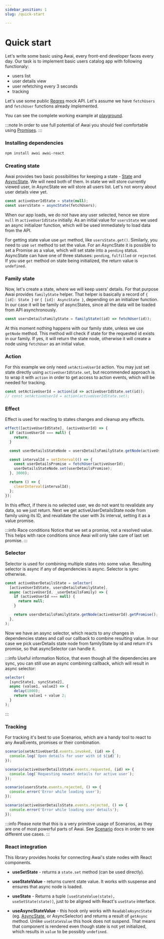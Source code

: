 ```yaml
---
sidebar_position: 1
slug: /quick-start

---
```


# Quick start

Let's write some basic using Awai, every front-end developer faces every day.
Our task is to implement basic users catalog app with following functionaly:
- users list
- user details view
- user refetching every 3 seconds
- tracking

Let's use some public [Reqres](https://reqres.in) mock API. Let's assume we have `fetchUsers` and `fetchUser` functions already implemented.

You can see the complete working example at [playground](https://codesandbox.io/p/sandbox/awai--users-list-82pdm7).

:::note
In order to use full potential of Awai you should feel comfortable using [Promises](https://developer.mozilla.org/en-US/docs/Web/JavaScript/Reference/Global_Objects/Promise).
:::

### Installing dependencies

```bash
npm install awai awai-react
```

### Creating state

Awai provides two basic possibilities for keeping a state - [State](/state) and [AsyncState](/async-state). We will need both of them. In state we will store currently viewed user, in AsyncState we will store all users list. Let's not worry about user details view yet.

```ts
const activeUserIdState = state(null);
const usersState = asyncState(fetchUsers);
```

When our app loads, we do not have any user selected, hence we store `null` in `activeUserIdState` initially.
As an initial value for `usersState` we used an async initializer function, which will be used immediately to load data from the API.

For getting state value use `get` method, like `usersState.get()`. Similarly, you need to use `set` method to set the value. For an AsyncState it is possible to set a Promise as a value, which will set state into a `pending` status. AsyncState can have one of three statuses: `pending`, `fulfilled` or `rejected`.
If you use `get` method on state being initialized, the return value is `undefined`.

### Family state

Now, let's create a state, where we will keep users' details. For that purpose Awai provides `familyState` helper. That helper is basically a record of `{ [id]: State }` or `{ [id]: AsyncState }`, depending on an initializer function. In our case it will be family of asyncStates, since all the data will be loaded from API asynchronously.

```ts
const usersDetailsFamilyState = familyState((id) => fetchUser(id));
```

At this moment nothing happens with our family state, unless we use `getNode` method. This method will check if state for the requested id exists in our family. If yes, it will return the state node, otherwise it will create a node using `fetchUser` as an initial value.

### Action

For this example we only need `setActiveUserId` action. You may just set state directly using `activeUserIdState.set`, but recommended approach is to wrap it with `action` in order to get access to action events, which will be needed for tracking.

```ts
const setActiveUserId = action(id => activeUserIdState.set(id));
// const setActiveUserId = action(activeUserIdState.set);
```

### Effect

Effect is used for reacting to states changes and cleanup any effects.

```ts
effect([activeUserIdState], (activeUserId) => {
  if (activeUserId === null) {
    return;
  }

  const userDetailsStateNode = usersDetailsFamilyState.getNode(activeUserId);

  const intervalId = setInterval(() => {
    const userDetailsPromise = fetchUser(activeUserId);
    userDetailsStateNode.set(userDetailsPromise);
  }, 3000);

  return () => {
    clearInterval(intervalId);
  };
});
```

In this effect, if there is no selected user, we do not want to revalidate any data, so we just return.
Next we get activeUserDetailsState node from family using its ID, and revalidate the user with 3s interval, setting it as a value promise.

:::info Race conditions
Notice that we set a promise, not a resolved value. This helps with race conditions since Awai will only take care of last set promise.
:::

### Selector

Selector is used for combining multiple states into some value. Resulting selector is async if any of dependencies is async. Selector is sync otherwise.

```ts
const activeUserDetailsState = selector(
  [activeUserIdState, usersDetailsFamilyState],
  async (activeUserId, _userDetailsFamily) => {
    if (activeUserId === null) {
      return null;
    }

    return usersDetailsFamilyState.getNode(activeUserId).getPromise();
  },
);
```

Now we have an async selector, which reacts to any changes in dependencies states and call our callback to combine resulting value. In our case we pick userDetails state node from familyState by id and return it's promise, so that asyncSelector can handle it.

:::info Useful information
Notice, that even though all the dependencies are sync, you can still use an async combining callback, which will result in async selector:

```ts
selector(
  [syncState1, syncState2],
  async (value1, value2) => {
    delay(1000);
    return value1 + value 2;
  }
);
```
:::

### Tracking

For tracking it's best to use Scenarios, which are a handy tool to react to any AwaiEvents, promises or their combination.

```ts
scenario(setActiveUserId.events.invoked, (id) => {
  console.log(`Open details for user with id ${id}`);
});

scenario(activeUserDetailsState.events.requested, (id) => {
  console.log(`Requesting newest details for active user`);
});

scenario(usersState.events.rejected, () => {
  console.error('Error while loading user');
});

scenario(activeUserDetailsState.events.rejected, () => {
  console.error('Error while loading user details');
});
```

:::info
Please note that this is a very primitive usage of Scenarios, as they are one of most powerful parts of Awai. See [Scenario](/scenario) docs in order to see different use cases.
:::

### React integration

This library provides hooks for connecting Awai's state nodes with React components.

- **useSetState** - returns a `state.set` method (can be used directly).

- **useStateValue** - returns curent state value. It works with suspense and ensures that async node is loaded.

- **useState** - Returns a tuple `[useStateValue(state), useSetState(state)]`, just to be aligned with React's `useState` interface.

- **useAsyncStateValue** - this hook only works with `ReadableAsyncState` (eg. [AsyncState](/async-state), or AsyncSelector) and returns a result of `getAsync` method. Unlike `useStateValue` this hook does not suspend. That means that component is rendered even though state is not yet initialized, which results in `value` to be possibly `undefined`.
